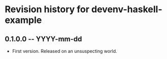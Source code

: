 # Revision history for devenv-haskell-example

## 0.1.0.0 -- YYYY-mm-dd

* First version. Released on an unsuspecting world.
